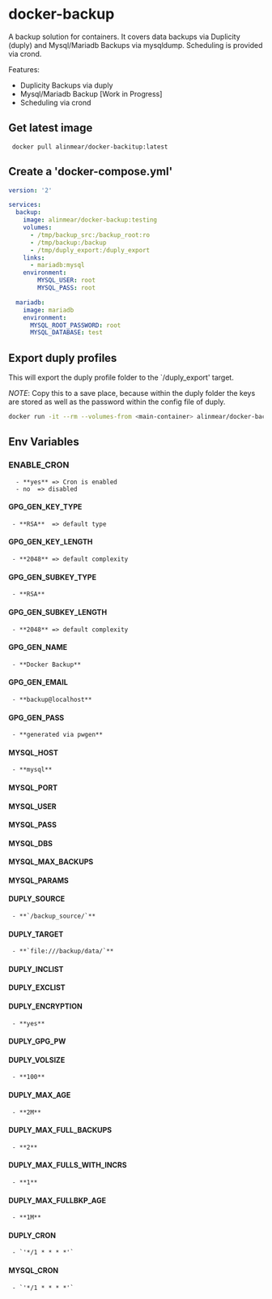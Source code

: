 # docker-backup
A backup solution for containers. It covers data backups via Duplicity (duply) and Mysql/Mariadb Backups via mysqldump. Scheduling is provided via crond.

Features:

- Duplicity Backups via duply
- Mysql/Mariadb Backup [Work in Progress]
- Scheduling via crond

## Get latest image
     docker pull alinmear/docker-backitup:latest

## Create a 'docker-compose.yml'
```yaml
version: '2'

services:
  backup:
    image: alinmear/docker-backup:testing
    volumes:
      - /tmp/backup_src:/backup_root:ro
      - /tmp/backup:/backup
      - /tmp/duply_export:/duply_export
    links:
      - mariadb:mysql
    environment:
        MYSQL_USER: root
        MYSQL_PASS: root

  mariadb:
    image: mariadb
    environment:
      MYSQL_ROOT_PASSWORD: root
      MYSQL_DATABASE: test
```

## Export duply profiles 
This will export the duply profile folder to the `/duply_export' target.

*NOTE*: Copy this to a save place, because within the duply folder the keys are stored as well as the password within the config file of duply.

```bash
docker run -it --rm --volumes-from <main-container> alinmear/docker-backup:latest export
```

## Env Variables

### ENABLE_CRON
      - **yes** => Cron is enabled
      - no 	=> disabled

#### GPG_GEN_KEY_TYPE
     - **RSA**	=> default type

#### GPG_GEN_KEY_LENGTH
     - **2048**	=> default complexity

#### GPG_GEN_SUBKEY_TYPE
     - **RSA**

#### GPG_GEN_SUBKEY_LENGTH
     - **2048**	=> default complexity

#### GPG_GEN_NAME
     - **Docker Backup**

#### GPG_GEN_EMAIL
     - **backup@localhost**

#### GPG_GEN_PASS
     - **generated via pwgen**

#### MYSQL_HOST
     - **mysql**

#### MYSQL_PORT

#### MYSQL_USER

#### MYSQL_PASS

#### MYSQL_DBS

#### MYSQL_MAX_BACKUPS

#### MYSQL_PARAMS

#### DUPLY_SOURCE
     - **`/backup_source/`**

#### DUPLY_TARGET
     - **`file:///backup/data/`**

#### DUPLY_INCLIST

#### DUPLY_EXCLIST

#### DUPLY_ENCRYPTION
     - **yes**

#### DUPLY_GPG_PW

#### DUPLY_VOLSIZE
     - **100**

#### DUPLY_MAX_AGE
     - **2M**

#### DUPLY_MAX_FULL_BACKUPS
     - **2**

#### DUPLY_MAX_FULLS_WITH_INCRS
     - **1**

#### DUPLY_MAX_FULLBKP_AGE
     - **1M**

#### DUPLY_CRON
     - `'*/1 * * * *'`

#### MYSQL_CRON
     - `'*/1 * * * *'`